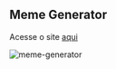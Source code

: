 ## Meme Generator

Acesse o site [aqui](https://herculesgabriel.github.io/meme-generator/)

![meme-generator](https://user-images.githubusercontent.com/51159478/93204785-08b6ad00-f72d-11ea-8676-f8db51d3cde6.png)
